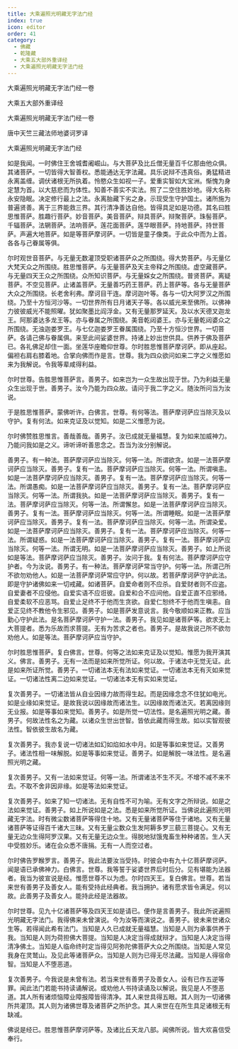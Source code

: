 ```yaml
---
title: 大乘遍照光明藏无字法门经
index: true
icon: editor
order: 41
category:
  - 佛藏
  - 乾隆藏
  - 大乘五大部外重译经
  - 大乘遍照光明藏无字法门经
---
```


大乘遍照光明藏无字法门经一卷  

大乘五大部外重译经  

大乘遍照光明藏无字法门经一卷  

唐中天竺三藏法师地婆诃罗译  

大乘遍照光明藏无字法门经  

如是我闻。一时佛住王舍城耆阇崛山。与大菩萨及比丘僧无量百千亿那由他众俱。其诸菩萨。一切皆得大智善权。悉能通达无字法藏。具乐说辩不违真俗。勇猛精进永离盖缠。调伏诸根无所执着。怜愍众生如视一子。爱重实智如大宝洲。惭愧为身定慧为首。以大慈悲而为体性。知善不善实不实法。照了二空住胜妙地。得大名称永安隐眠。决定修行最上之法。永离胎藏下劣之身。示现受生守护国土。诸所施为普遍贤善。离于三界能救三界。其行清净善达自他。皆得具足如是功德。其名曰胜思惟菩萨。胜趣行菩萨。妙音菩萨。美音菩萨。辩具菩萨。辩聚菩萨。珠髻菩萨。千辐菩萨。法辋菩萨。法响菩萨。莲花面菩萨。莲华眼菩萨。持地菩萨。持世菩萨。声遍大地菩萨。如是等菩萨摩诃萨。一切皆是童子像类。于此众中而为上首。各各与己眷属等俱。  

尔时观世音菩萨。与无量无数灌顶受职诸菩萨众之所围绕。得大势菩萨。与无量亿大梵天众之所围绕。胜思惟菩萨。与无量菩萨及天主帝释之所围绕。虚空藏菩萨。与无量四天王众之所围绕。众所知识菩萨。与无量婇女之所围绕。普贤菩萨。离疑菩萨。不空见菩萨。止诸盖菩萨。无量善巧药王菩萨。药上菩萨等。各与无量菩萨大众之所围绕。长老舍利弗。摩诃目干连。摩诃迦叶等。各与一切大阿罗汉之所围绕。乃至十方恒河沙等。一切世界所有日月诸天子等。各以威光来至佛所。以佛神力彼彼威光不能照曜。犹如聚墨比阎浮金。又有无量那罗延天。及以水天德叉迦龙王。阿那婆达多龙王等。亦与眷属之所围绕。美音乾闼婆王。亦与无量乾闼婆众之所围绕。无浊迦娄罗王。与七亿迦娄罗王眷属围绕。乃至十方恒沙世界。一切菩萨。各请己佛与眷属俱。来至此间娑婆世界。持诸上妙出世供具。供养于佛及菩萨已。各礼佛足却住一面。坐莲华座瞻仰世尊。尔时胜思惟菩萨摩诃萨。即从座起。偏袒右肩右膝着地。合掌向佛而作是言。世尊。我为四众欲问如来二字之义惟愿如来为我解说。令我等辈咸得利益。  

尔时世尊。告胜思惟菩萨言。善男子。如来岂为一众生故出现于世。乃为利益无量众生出现于世。善男子。汝今乃能为四众故。请问于我二字之义。随汝所问当为汝说。  

于是胜思惟菩萨。蒙佛听许。白佛言。世尊。有何等法。菩萨摩诃萨应当除灭及以守护。复有何法。如来克证及以觉知。如是二义惟愿为说。  

尔时佛赞胜思惟言。善哉善哉。善男子。汝已成就无量福慧。复为如来加威神力。乃能问我如是之义。谛听谛听善思念之。吾当为汝分别解说。  

善男子。有一种法。菩萨摩诃萨应当除灭。何等一法。所谓欲贪。如是一法菩萨摩诃萨应当除灭。善男子。复有一法。菩萨摩诃萨应当除灭。何等一法。所谓嗔恚。如是一法菩萨摩诃萨应当除灭。善男子。复有一法。菩萨摩诃萨应当除灭。何等一法。所谓愚痴。如是一法菩萨摩诃萨应当除灭。善男子。复有一法。菩萨摩诃萨应当除灭。何等一法。所谓我执。如是一法菩萨摩诃萨应当除灭。善男子。复有一法。菩萨摩诃萨应当除灭。何等一法。所谓懈怠。如是一法菩萨摩诃萨应当除灭。善男子。复有一法。菩萨摩诃萨应当除灭。何等一法。所谓睡眠。如是一法菩萨摩诃萨应当除灭。善男子。复有一法。菩萨摩诃萨应当除灭。何等一法。所谓染爱。如是一法菩萨摩诃萨应当除灭。善男子。复有一法。菩萨摩诃萨应当除灭。何等一法。所谓疑惑。如是一法菩萨摩诃萨应当除灭。善男子。复有一法。菩萨摩诃萨应当除灭。何等一法。所谓无明。如是一法菩萨摩诃萨应当除灭。善男子。如上所说如是等法。菩萨摩诃萨应当除灭。善男子。汝问于我。复有何法。菩萨摩诃萨应守护者。今为汝说。善男子。有一种法。菩萨摩诃萨常当守护。何等一法。所谓己所不欲勿劝他人。如是一法菩萨摩诃萨常应守护。何以故。若菩萨摩诃萨守护此法。即是守护诸佛如来一切戒藏。如诸菩萨。自爱命者则不应杀。自爱财者则不应盗。自爱妻者不应侵他。自爱实语不应诳彼。自爱和合不应间他。自爱正直不应邪绮。自爱柔软不应恶骂。自爱止足终不于他而生贪欲。自爱仁恕终不于他而生嗔恚。自爱正见终不教他令生邪见。善男子。如是菩萨发意说言。我今敬顺如来正教。应当勤心守护此法。是名菩萨摩诃萨守护一法。善男子。我见如是诸菩萨等。欲求无上大菩提者。悉为乐故而求菩提。无有为苦求之者也。善男子。是故我说己所不欲勿劝他人。如是等法。菩萨摩诃萨应当守护。  

尔时胜思惟菩萨。复白佛言。世尊。何等之法如来克证及以觉知。惟愿为我开演其义。佛言。善男子。无有一法而是如来所觉所证。何以故。于诸法中无觉无证。此是如来所证所觉。善男子。一切诸法本无有法如来觉证。一切诸法本无有灭如来觉证。一切诸法性离二边如来觉证。一切诸法本无有实如来觉证。  

复次善男子。一切诸法皆从自业因缘力故而得生起。而是因缘念念不住犹如电光。如是业缘如来觉证。是故我说以因缘故而诸法生。以因缘故而诸法灭。若离因缘则无业报。如是等事如来觉知。善男子。如是所觉一切法性。是名遍照光明之藏。善男子。何故法性名之为藏。以诸众生世出世智。皆依此藏而得生故。如以实智观彼法性。智依彼生故名为藏。  

复次善男子。我亦复说一切诸法如幻如焰如水中月。如是等事如来觉证。又善男子。诸法性相一味解脱。如是等事如来觉证。善男子。如是解脱一味法性。是名遍照光明之藏。  

复次善男子。又有一法如来觉证。何等一法。所谓诸法不生不灭。不增不减不来不去。不取不舍非因非缘。如是等法如来觉证。  

复次善男子。如来了知一切诸法。无有自性不可为喻。无有文字之所辩说。如是之法如来觉证。善男子。如上所说如是之法。悉是如来所觉所证。当佛说此遍照光明藏无字法。时有微尘数诸菩萨等得住十地。又有无量诸菩萨等住于诸地。又有无量诸菩萨等证得百千诸大三昧。又有无量尘数众生发阿耨多罗三藐三菩提心。又有无量无边众生得阿罗汉果。又有无量无边众生。得脱地狱饿鬼畜生种种诸苦。生人天中受胜妙乐。诸在会众悉不唐捐。无有一人而空过者。  

尔时佛告罗睺罗言。善男子。我此法要汝当受持。时彼会中有九十亿菩萨摩诃萨。闻是语已承佛神力。白佛言。世尊。我等誓于娑婆世界后时后分。见有堪能为法器者。我当为彼宣说是经。惟愿世尊不以为虑。尔时四天王。复白佛言。世尊。若当来世有善男子及善女人。能有受持此经典者。我当拥护。诸有愿求皆令满足。何以故。此善男子及善女人。能持此经是法器故。  

尔时世尊。见九十亿诸菩萨等及四天王如是请已。便作是言善男子。我此所说遍照光明藏无字法门。我得佛来未曾演说。今为汝等而演说之。善男子。彼未来世诸众生等。若得闻此希有法门。当知是人久已成就无量福慧。当知是人则为承事供养于我。当知是人则为荷担佛大菩提。当知是人决定当得成就辩才。当知是人决定当得清净佛土。当知是人临命终时定当得见阿弥陀佛菩萨大众之所围绕。当知是人常见我身在灵鹫山。及见此等诸菩萨众。当知是人则为已得无尽法藏。当知是人得宿命智。当知是人不堕恶道。  

复次善男子。今我说是未曾有法。若当来世有善男子及善女人。设有已作五逆等罪。闻此法门若能书持读诵解说。或劝他人书持读诵及以解说。我见是人不堕恶道。其人所有诸烦恼障业障报障皆得清净。其人来世具得五眼。其人则为一切诸佛所共灌顶。其人则为诸佛世尊及诸菩萨之所护念。其人来世在在所生具足诸根无有缺减。  

佛说是经已。胜思惟菩萨摩诃萨等。及诸比丘天龙八部。闻佛所说。皆大欢喜信受奉行。  
